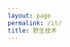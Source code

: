 ```yaml
---
layout: page
permalink: /it/
title: 野生技术
---
```

<script type="text/javascript" src="/js/search_kw.js"></script>
<section class="post-list"></section>
<nav class="pagination"></nav>